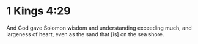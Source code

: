 # 1 Kings 4:29

And God gave Solomon wisdom and understanding exceeding much, and largeness of heart, even as the sand that [is] on the sea shore.